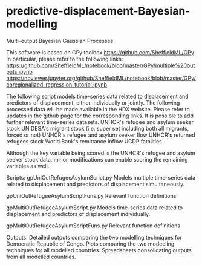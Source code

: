 # predictive-displacement-Bayesian-modelling
Multi-output Bayesian Gaussian Processes

This software is based on GPy toolbox https://github.com/SheffieldML/GPy. In particular, please refer to the following links:
https://github.com/SheffieldML/notebook/blob/master/GPy/multiple%20outputs.ipynb
https://nbviewer.jupyter.org/github/SheffieldML/notebook/blob/master/GPy/coregionalized_regression_tutorial.ipynb

The following script models time-series data related to displacement and predictors of displacement, either individually or jointly. The following processed data will be made available in the HDX website. Please refer to updates in the github page for the corresponding links. It is possible to add further relevant time-series datasets.
UNHCR's refugee and asylum seeker stock
UN DESA's migrant stock (i.e. super set including both all migrants, forced or not)
UNHCR's refugee and asylum seeker flow
UNHCR's returned refugees stock
World Bank's remittance inflow
UCDP fatalities

Although the key variable being scored is the UNHCR's refugee and asylum seeker stock data, minor modifications can enable scoring the remaining variables as well.

Scripts:
gpUniOutRefugeeAsylumScript.py
Models multiple time-series data related to displacement and predictors of displacement simultaneously.

gpUniOutRefugeeAsylumScriptFuns.py
Relevant function definitions

gpMultiOutRefugeeAsylumScript.py
Models time-series data related to displacement and predictors of displacement individually.

gpMultiOutRefugeeAsylumScriptFuns.py
Relevant function definitions

Outputs:
Detailed outputs comparing the two modelling techniques for Democratic Republic of Congo.
Plots comparing the two modeeling techniques for all modelled countries.
Spreadsheets consolidating outputs from all modelled countries.
